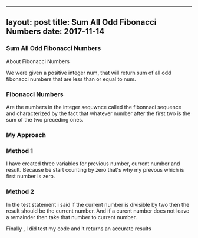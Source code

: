

---
layout: post
title: Sum All Odd Fibonacci Numbers
date: 2017-11-14
---

### Sum All Odd Fibonacci Numbers

About Fibonacci Numbers

We were given a positive integer num, that will return sum of all odd fibonacci numbers that are less than or equal to num.

### Fibonacci Numbers

Are the numbers in the integer sequwnce  called the fibonnaci sequence and characterized by the fact that whatever number after the first two is the sum of the two preceding ones.

### My Approach

### Method 1

I have created three variables for previous number, current number and result. Because be start counting by zero that's why my prevous which is first number is zero.

### Method 2


In the test statement i said if the current number is divisible by two then the result should be the current number. And if a curent number does not  leave  a  remainder  then take that number to current number.

Finally , I did test my code and it returns an accurate results 


